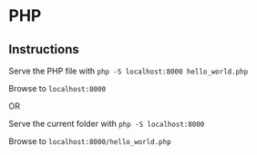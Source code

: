 # PHP

## Instructions

Serve the PHP file with `php -S localhost:8000 hello_world.php`

Browse to `localhost:8000`

OR

Serve the current folder with `php -S localhost:8000`

Browse to `localhost:8000/hello_world.php`
